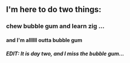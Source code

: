 ## I'm here to do two things:

### chew bubble gum and learn zig ... 

#### and I'm allllll outta bubble gum

##### EDIT: It is day two, and I miss the bubble gum...
